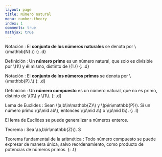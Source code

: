 ```yaml
---
layout: page
title: Número natural
menu: number-theory
index: 1
comments: true
mathjax: true
---
```


Notación
: El **conjunto de los números naturales** se denota por \\(\\mathbb{N}.\\)
{: .d}

Definición
: Un **número primo** es un número natural, que solo es divisible por \\(1\\) y él mismo, distinto de \\(1.\\)
{: .d}

Notación
: El **conjunto de los números primos** se denota por \\(\\mathbb{P}.\\)
{: .d}

Definición
: Un **número compuesto** es un número natural, que no es primo, distinto de \\(0\\) y \\(1\\).
{: .d}

Lema de Euclides
: Sean \\(a,b\\in\\mathbb{Z}\\) y \\(p\\in\\mathbb{P}\\). Si un número primo \\(p\\mid ab\\), entonces \\(p\\mid a\\) o \\(p\\mid b\\).
{: .l}

El lema de Euclides se puede generalizar a números enteros.

Teorema
: Sea \\(a,b\\in\\mathbb{Z}\\). S

Teorema fundamental de la aritmética <!--Fundamental theorem of arithmetic-->
: Todo número compuesto se puede expresar de manera única, salvo reordenamiento, como producto de potencias de números primos.
{: .t}